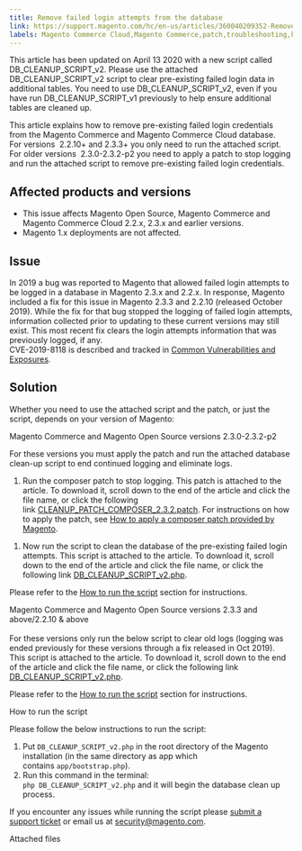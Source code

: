 ```yaml
---
title: Remove failed login attempts from the database
link: https://support.magento.com/hc/en-us/articles/360040209352-Remove-failed-login-attempts-from-the-database
labels: Magento Commerce Cloud,Magento Commerce,patch,troubleshooting,known issues,database,2.3.x,2.2.x,failed login
---
```


<p class="info">This article has been updated on April 13 2020 with a new script called DB_CLEANUP_SCRIPT_v2. Please use the attached DB_CLEANUP_SCRIPT_v2 script to clear pre-existing failed login data in additional tables. You need to use DB_CLEANUP_SCRIPT_v2, even if you have run DB_CLEANUP_SCRIPT_v1 previously to help ensure additional tables are cleaned up.</p>
<p>This article explains how to remove pre-existing failed login credentials from the Magento Commerce and Magento Commerce Cloud database.<br/> For versions  2.2.10+ and 2.3.3+ you only need to run the attached script.<br/> For older versions  2.3.0-2.3.2-p2 you need to apply a patch to stop logging and run the attached script to remove pre-existing failed login credentials.</p>
<h2>Affected products and versions</h2>
<ul>
<li>This issue affects Magento Open Source, Magento Commerce and Magento Commerce Cloud 2.2.x, 2.3.x and earlier versions.</li>
<li>Magento 1.x deployments are not affected.</li>
</ul>
<h2>Issue</h2>
<p>In 2019 a bug was reported to Magento that allowed failed login attempts to be logged in a database in Magento 2.3.x and 2.2.x. In response, Magento included a fix for this issue in Magento 2.3.3 and 2.2.10 (released October 2019). While the fix for that bug stopped the logging of failed login attempts, information collected prior to updating to these current versions may still exist. This most recent fix clears the login attempts information that was previously logged, if any.  <br/> CVE-2019-8118 is described and tracked in <a href="https://cve.mitre.org/cgi-bin/cvename.cgi?name=CVE-2019-8118">Common Vulnerabilities and Exposures</a>. </p>
<h2>Solution</h2>
<p>Whether you need to use the attached script and the patch, or just the script, depends on your version of Magento:</p>
<p>Magento Commerce and Magento Open Source versions 2.3.0-2.3.2-p2</p>
<p>For these versions you must apply the patch and run the attached database clean-up script to end continued logging and eliminate logs.</p>
<ol>
<li>Run the composer patch to stop logging. This patch is attached to the article. To download it, scroll down to the end of the article and click the file name, or click the following link <a href="https://support.magento.com/hc/en-us/article_attachments/360052587472/CLEANUP_PATCH_COMPOSER_2.3.2.patch">CLEANUP_PATCH_COMPOSER_2.3.2.patch</a>. For instructions on how to apply the patch, see <a href="https://support.magento.com/hc/en-us/articles/360028367731">How to apply a composer patch provided by Magento</a>.
</li>
</ol>
<ol>
<li>Now run the script to clean the database of the pre-existing failed login attempts. This script is attached to the article. To download it, scroll down to the end of the article and click the file name, or click the following link <a href="https://support.magento.com/hc/en-us/article_attachments/360054669971/DB_CLEANUP_SCRIPT_v2.php">DB_CLEANUP_SCRIPT_v2.php</a>.</li>
</ol>
<p>Please refer to the <a href="https://support.magento.com/hc/en-us/articles/360040209352#run_script">How to run the script</a> section for instructions.</p>
<p>Magento Commerce and Magento Open Source versions 2.3.3 and above/2.2.10 &amp; above<br/> <br/> For these versions only run the below script to clear old logs (logging was ended previously for these versions through a fix released in Oct 2019). This script is attached to the article. To download it, scroll down to the end of the article and click the file name, or click the following link <a href="https://support.magento.com/hc/en-us/article_attachments/360054669971/DB_CLEANUP_SCRIPT_v2.php">DB_CLEANUP_SCRIPT_v2.php</a>.</p>
<p>Please refer to the <a href="https://support.magento.com/hc/en-us/articles/360040209352#run_script">How to run the script</a> section for instructions.</p>
<p>How to run the script</p>
<p>Please follow the below instructions to run the script:</p>
<ol>
<li>Put <code>DB_CLEANUP_SCRIPT_v2.php</code> in the root directory of the Magento installation (in the same directory as app which contains <code>app/bootstrap.php</code>).</li>
<li>Run this command in the terminal:<br/> <code>php DB_CLEANUP_SCRIPT_v2.php</code> and it will begin the database clean up process.</li>
</ol>
<p>If you encounter any issues while running the script please <a href="https://support.magento.com/hc/en-us/articles/360019088251">submit a support ticket</a> or email us at <a href="mailto:security@magento.com">security@magento.com</a>.</p>
<p>Attached files</p>